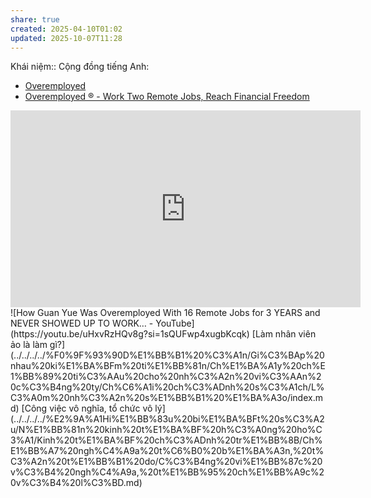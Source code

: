```yaml
---
share: true
created: 2025-04-10T01:02
updated: 2025-10-07T11:28
---
```

Khái niệm:: 
Cộng đồng tiếng Anh:
- [Overemployed](https://www.reddit.com/r/overemployed/)
- [Overemployed ® - Work Two Remote Jobs, Reach Financial Freedom](https://overemployed.com/ "Overemployed ® - Work Two Remote Jobs, Reach Financial Freedom")
<iframe width="560" height="315" src="https://www.youtube.com/embed/shorts/vBftVEWuSFU?si=nI41iX1DFZrGr5gb" title="YouTube video player" frameborder="0" allow="accelerometer; autoplay; clipboard-write; encrypted-media; gyroscope; picture-in-picture; web-share" referrerpolicy="strict-origin-when-cross-origin" allowfullscreen></iframe>
![How Guan Yue Was Overemployed With 16 Remote Jobs for 3 YEARS and NEVER SHOWED UP TO WORK… - YouTube](https://youtu.be/uHxvRzHQv8g?si=1sQUFwp4xugbKcqk)
[Làm nhân viên ảo là làm gì?](../../../../%F0%9F%93%90D%E1%BB%B1%20%C3%A1n/Gi%C3%BAp%20nhau%20ki%E1%BA%BFm%20ti%E1%BB%81n/Ch%E1%BA%A1y%20ch%E1%BB%89%20ti%C3%AAu%20cho%20nh%C3%A2n%20vi%C3%AAn%20c%C3%B4ng%20ty/Ch%C6%A1i%20ch%C3%ADnh%20s%C3%A1ch/L%C3%A0m%20nh%C3%A2n%20s%E1%BB%B1%20%E1%BA%A3o/index.md)
[Công việc vô nghĩa, tổ chức vô lý](../../../../%E2%9A%A1Hi%E1%BB%83u%20bi%E1%BA%BFt%20s%C3%A2u/N%E1%BB%81n%20kinh%20t%E1%BA%BF%20h%C3%A0ng%20ho%C3%A1/Kinh%20t%E1%BA%BF%20ch%C3%ADnh%20tr%E1%BB%8B/Ch%E1%BB%A7%20ngh%C4%A9a%20t%C6%B0%20b%E1%BA%A3n,%20t%C3%A2n%20t%E1%BB%B1%20do/C%C3%B4ng%20vi%E1%BB%87c%20v%C3%B4%20ngh%C4%A9a,%20t%E1%BB%95%20ch%E1%BB%A9c%20v%C3%B4%20l%C3%BD.md)